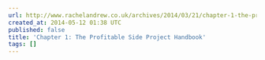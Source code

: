 ```yaml
---
url: http://www.rachelandrew.co.uk/archives/2014/03/21/chapter-1-the-profitable-side-project-handbook/
created_at: 2014-05-12 01:38 UTC
published: false
title: 'Chapter 1: The Profitable Side Project Handbook'
tags: []
---
```




